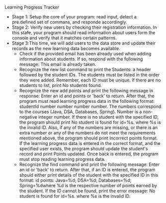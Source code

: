 Learning Progress Tracker

- Stage 1: Setup the core of your program: read input, detect a pre.defined set of commans, and responde accordingly.
- Stage 2: Verify new users by checking their registration information. In this stafe, your program should read information about users form the console and verify that it matches certain patterns.
- Stage 3:This time, we will add users to the data store and update their records as the new learning data becomes available. 
  - Check if the provided email has been already used when adding information about students. If so, respond with the following message: This email is already taken.
  - Recognize the new list command to print the Students: a header followed by the student IDs. The students must be listed in the order they were added. Remember, each ID must be unique. If there are no students to list, print No students found.
  - Recognize the new add points and print the following message in response: Enter an id and points or 'back' to return. After that, the program must read learning progress data in the following format: studentId number number number number. The numbers correspond to the courses (Java, DSA, Databases, Spring). Number is a non-negative integer number. If there is no student with the specified ID, the program should print No student is found for id=%s. where %s is the invalid ID. Also, if any of the numbers are missing, or there is an extra number or any of the numbers do not meet the requirements mentioned above, the program should print Incorrect points format. If the learning progress data is entered in the correct format, and the specified user exists, the program should update the student's record and print Points updated. Once back is entered, the program must stop reading learning progress data.
  - Recognize the find command and print the following message: Enter an id or 'back' to return. After that, if an ID is entered, the program should either print details of the student with the specified ID in this format: id points: Java=%d; DSA=%d; Databases=%d; Spring=%dwhere %d is the respective number of points earned by the student. If the ID cannot be found, print the error message: No student is found for id=%s. where %s is the invalid ID.